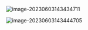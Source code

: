 ![image-20230603143434711](http://devyk.top/2022/202306031434750.png)

![image-20230603143444705](http://devyk.top/2022/202306031434967.png)